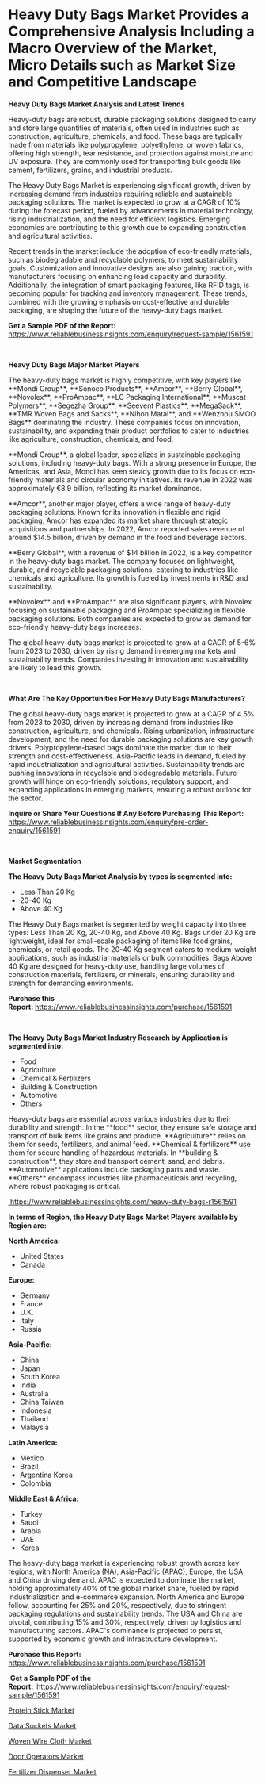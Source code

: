 <p><h1>Heavy Duty Bags Market Provides a Comprehensive Analysis Including a Macro Overview of the Market, Micro Details such as Market Size and Competitive Landscape</h1></p><p><strong>Heavy Duty Bags Market Analysis and Latest Trends</strong></p>
<p><p>Heavy-duty bags are robust, durable packaging solutions designed to carry and store large quantities of materials, often used in industries such as construction, agriculture, chemicals, and food. These bags are typically made from materials like polypropylene, polyethylene, or woven fabrics, offering high strength, tear resistance, and protection against moisture and UV exposure. They are commonly used for transporting bulk goods like cement, fertilizers, grains, and industrial products.</p><p>The Heavy Duty Bags Market is experiencing significant growth, driven by increasing demand from industries requiring reliable and sustainable packaging solutions. The market is expected to grow at a CAGR of 10% during the forecast period, fueled by advancements in material technology, rising industrialization, and the need for efficient logistics. Emerging economies are contributing to this growth due to expanding construction and agricultural activities.</p><p>Recent trends in the market include the adoption of eco-friendly materials, such as biodegradable and recyclable polymers, to meet sustainability goals. Customization and innovative designs are also gaining traction, with manufacturers focusing on enhancing load capacity and durability. Additionally, the integration of smart packaging features, like RFID tags, is becoming popular for tracking and inventory management. These trends, combined with the growing emphasis on cost-effective and durable packaging, are shaping the future of the heavy-duty bags market.</p></p>
<p><strong>Get a Sample PDF of the Report:&nbsp;</strong> <a href="https://www.reliablebusinessinsights.com/enquiry/request-sample/1561591?utm_campaign=2199&utm_medium=2&utm_source=Github&utm_content=ia&utm_term=25012025&utm_id=heavy-duty-bags">https://www.reliablebusinessinsights.com/enquiry/request-sample/1561591</a></p>
<p>&nbsp;</p>
<p><strong>Heavy Duty Bags Major Market Players</strong></p>
<p><p>The heavy-duty bags market is highly competitive, with key players like **Mondi Group**, **Sonoco Products**, **Amcor**, **Berry Global**, **Novolex**, **ProAmpac**, **LC Packaging International**, **Muscat Polymers**, **Segezha Group**, **Seevent Plastics**, **MegaSack**, **TMR Woven Bags and Sacks**, **Nihon Matai**, and **Wenzhou SMOO Bags** dominating the industry. These companies focus on innovation, sustainability, and expanding their product portfolios to cater to industries like agriculture, construction, chemicals, and food.</p><p>**Mondi Group**, a global leader, specializes in sustainable packaging solutions, including heavy-duty bags. With a strong presence in Europe, the Americas, and Asia, Mondi has seen steady growth due to its focus on eco-friendly materials and circular economy initiatives. Its revenue in 2022 was approximately €8.9 billion, reflecting its market dominance.</p><p>**Amcor**, another major player, offers a wide range of heavy-duty packaging solutions. Known for its innovation in flexible and rigid packaging, Amcor has expanded its market share through strategic acquisitions and partnerships. In 2022, Amcor reported sales revenue of around $14.5 billion, driven by demand in the food and beverage sectors.</p><p>**Berry Global**, with a revenue of $14 billion in 2022, is a key competitor in the heavy-duty bags market. The company focuses on lightweight, durable, and recyclable packaging solutions, catering to industries like chemicals and agriculture. Its growth is fueled by investments in R&D and sustainability.</p><p>**Novolex** and **ProAmpac** are also significant players, with Novolex focusing on sustainable packaging and ProAmpac specializing in flexible packaging solutions. Both companies are expected to grow as demand for eco-friendly heavy-duty bags increases.</p><p>The global heavy-duty bags market is projected to grow at a CAGR of 5-6% from 2023 to 2030, driven by rising demand in emerging markets and sustainability trends. Companies investing in innovation and sustainability are likely to lead this growth.</p></p>
<p>&nbsp;</p>
<p><strong>What Are The Key Opportunities For Heavy Duty Bags Manufacturers?</strong></p>
<p><p>The global heavy-duty bags market is projected to grow at a CAGR of 4.5% from 2023 to 2030, driven by increasing demand from industries like construction, agriculture, and chemicals. Rising urbanization, infrastructure development, and the need for durable packaging solutions are key growth drivers. Polypropylene-based bags dominate the market due to their strength and cost-effectiveness. Asia-Pacific leads in demand, fueled by rapid industrialization and agricultural activities. Sustainability trends are pushing innovations in recyclable and biodegradable materials. Future growth will hinge on eco-friendly solutions, regulatory support, and expanding applications in emerging markets, ensuring a robust outlook for the sector.</p></p>
<p><strong>Inquire or Share Your Questions If Any Before Purchasing This Report:</strong> <a href="https://www.reliablebusinessinsights.com/enquiry/pre-order-enquiry/1561591?utm_campaign=2199&utm_medium=2&utm_source=Github&utm_content=ia&utm_term=25012025&utm_id=heavy-duty-bags">https://www.reliablebusinessinsights.com/enquiry/pre-order-enquiry/1561591</a></p>
<p>&nbsp;</p>
<p><strong>Market Segmentation</strong></p>
<p><strong>The Heavy Duty Bags Market Analysis by types is segmented into:</strong></p>
<p><ul><li>Less Than 20 Kg</li><li>20-40 Kg</li><li>Above 40 Kg</li></ul></p>
<p><p>The Heavy Duty Bags market is segmented by weight capacity into three types: Less Than 20 Kg, 20-40 Kg, and Above 40 Kg. Bags under 20 Kg are lightweight, ideal for small-scale packaging of items like food grains, chemicals, or retail goods. The 20-40 Kg segment caters to medium-weight applications, such as industrial materials or bulk commodities. Bags Above 40 Kg are designed for heavy-duty use, handling large volumes of construction materials, fertilizers, or minerals, ensuring durability and strength for demanding environments.</p></p>
<p><strong>Purchase this Report:&nbsp;</strong><a href="https://www.reliablebusinessinsights.com/purchase/1561591?utm_campaign=2199&utm_medium=2&utm_source=Github&utm_content=ia&utm_term=25012025&utm_id=heavy-duty-bags">https://www.reliablebusinessinsights.com/purchase/1561591</a></p>
<p>&nbsp;</p>
<p><strong>The Heavy Duty Bags Market Industry Research by Application is segmented into:</strong></p>
<p><ul><li>Food</li><li>Agriculture</li><li>Chemical & Fertilizers</li><li>Building & Construction</li><li>Automotive</li><li>Others</li></ul></p>
<p><p>Heavy-duty bags are essential across various industries due to their durability and strength. In the **food** sector, they ensure safe storage and transport of bulk items like grains and produce. **Agriculture** relies on them for seeds, fertilizers, and animal feed. **Chemical & fertilizers** use them for secure handling of hazardous materials. In **building & construction**, they store and transport cement, sand, and debris. **Automotive** applications include packaging parts and waste. **Others** encompass industries like pharmaceuticals and recycling, where robust packaging is critical.</p></p>
<p><a href="https://www.reliablebusinessinsights.com/heavy-duty-bags-r1561591?utm_campaign=2199&utm_medium=2&utm_source=Github&utm_content=ia&utm_term=25012025&utm_id=heavy-duty-bags">&nbsp;https://www.reliablebusinessinsights.com/heavy-duty-bags-r1561591</a></p>
<p><strong>In terms of Region, the Heavy Duty Bags Market Players available by Region are:</strong></p>
<p>
    <p> <strong> North America: </strong>
        <ul>
            <li>United States</li>
            <li>Canada</li>
        </ul>
        </p> 
    <p> <strong> Europe: </strong>
        <ul>
            <li>Germany</li>
            <li>France</li>
            <li>U.K.</li>
            <li>Italy</li>
            <li>Russia</li>
        </ul>
        </p> 
    <p> <strong> Asia-Pacific: </strong>
        <ul>
            <li>China</li>
            <li>Japan</li>
            <li>South Korea</li>
            <li>India</li>
            <li>Australia</li>
            <li>China Taiwan</li>
            <li>Indonesia</li>
            <li>Thailand</li>
            <li>Malaysia</li>
        </ul>
        </p> 
    <p> <strong> Latin America: </strong>
        <ul>
            <li>Mexico</li>
            <li>Brazil</li>
            <li>Argentina Korea</li>
            <li>Colombia</li>
        </ul>
        </p> 
    <p> <strong> Middle East & Africa: </strong>
        <ul>
            <li>Turkey</li>
            <li>Saudi</li>
            <li>Arabia</li>
            <li>UAE</li>
            <li>Korea</li>
        </ul>
    </p>
    </p>
<p><p>The heavy-duty bags market is experiencing robust growth across key regions, with North America (NA), Asia-Pacific (APAC), Europe, the USA, and China driving demand. APAC is expected to dominate the market, holding approximately 40% of the global market share, fueled by rapid industrialization and e-commerce expansion. North America and Europe follow, accounting for 25% and 20%, respectively, due to stringent packaging regulations and sustainability trends. The USA and China are pivotal, contributing 15% and 30%, respectively, driven by logistics and manufacturing sectors. APAC's dominance is projected to persist, supported by economic growth and infrastructure development.</p></p>
<p><strong>Purchase this Report: </strong><a href="https://www.reliablebusinessinsights.com/purchase/1561591?utm_campaign=2199&utm_medium=2&utm_source=Github&utm_content=ia&utm_term=25012025&utm_id=heavy-duty-bags">https://www.reliablebusinessinsights.com/purchase/1561591</a></p>
<p>&nbsp;<strong>Get a Sample PDF of the Report:&nbsp;&nbsp;</strong><a href="https://www.reliablebusinessinsights.com/enquiry/request-sample/1561591?utm_campaign=2199&utm_medium=2&utm_source=Github&utm_content=ia&utm_term=25012025&utm_id=heavy-duty-bags">https://www.reliablebusinessinsights.com/enquiry/request-sample/1561591</a></p>
<p><strong></strong></p>
<p><p><a href="https://www.linkedin.com/pulse/analyzing-protein-stick-market-worth-projected-83-cagr-from-0xusf?utm_campaign=2199&utm_medium=2&utm_source=Github&utm_content=ia&utm_term=25012025&utm_id=heavy-duty-bags">Protein Stick Market</a></p><p><a href="https://www.linkedin.com/pulse/detailed-analysis-size-dynamics-expected-development-data-sockets-hbmtf?utm_campaign=2199&utm_medium=2&utm_source=Github&utm_content=ia&utm_term=25012025&utm_id=heavy-duty-bags">Data Sockets Market</a></p><p><a href="https://www.linkedin.com/pulse/woven-wire-cloth-market-analysis-report-global-insights-region-iblaf?utm_campaign=2199&utm_medium=2&utm_source=Github&utm_content=ia&utm_term=25012025&utm_id=heavy-duty-bags">Woven Wire Cloth Market</a></p><p><a href="https://www.linkedin.com/pulse/growth-forecast-door-operators-market-competitive-landscape-vng0f?utm_campaign=2199&utm_medium=2&utm_source=Github&utm_content=ia&utm_term=25012025&utm_id=heavy-duty-bags">Door Operators Market</a></p><p><a href="https://www.linkedin.com/pulse/fertilizer-dispenser-market-key-players-growth-trends-f6vkf?utm_campaign=2199&utm_medium=2&utm_source=Github&utm_content=ia&utm_term=25012025&utm_id=heavy-duty-bags">Fertilizer Dispenser Market</a></p></p>